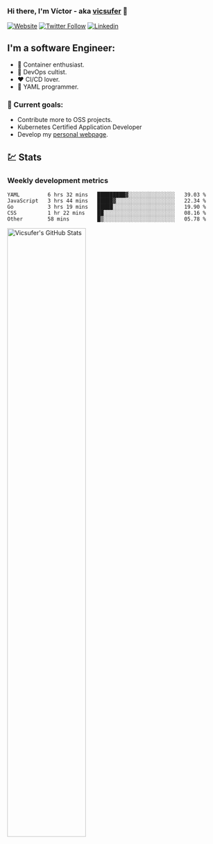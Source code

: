 ### Hi there, I'm Víctor - aka [vicsufer][website] 👋

[![Website](https://img.shields.io/website?label=vicsufer.dev&style=for-the-badge&url=https%3A%2F%2Fvicsufer.dev)](https://vicsufer.dev)
[![Twitter Follow](https://img.shields.io/twitter/follow/vicsufer?color=1DA1F2&logo=twitter&style=for-the-badge)](https://twitter.com/intent/follow?original_referer=https%3A%2F%2Fgithub.com%2Fvicsufer&screen_name=vicsufer)
[![Linkedin](https://img.shields.io/badge/linkedin-%230077B5.svg?&style=for-the-badge&logo=linkedin&logoColor=white)](https://linkedin.com/in/vicsufer)

  
## I'm a software Engineer:
- :whale: Container enthusiast.
- :memo: DevOps cultist.
- :heart: CI/CD lover.
- :clown_face: YAML programmer.

### :dart: Current goals:
- Contribute more to OSS projects.
- Kubernetes Certified Application Developer
- Develop my [personal webpage][website].

## :chart: Stats
### Weekly development metrics 
<!--START_SECTION:waka-->
```text
YAML         6 hrs 32 mins   █████████▓░░░░░░░░░░░░░░░   39.03 % 
JavaScript   3 hrs 44 mins   █████▓░░░░░░░░░░░░░░░░░░░   22.34 % 
Go           3 hrs 19 mins   █████░░░░░░░░░░░░░░░░░░░░   19.90 % 
CSS          1 hr 22 mins    ██░░░░░░░░░░░░░░░░░░░░░░░   08.16 % 
Other        58 mins         █▒░░░░░░░░░░░░░░░░░░░░░░░   05.78 % 
```
<!--END_SECTION:waka-->

<img width="60%" align="left" alt="Vicsufer's GitHub Stats" src="https://github-readme-stats.codestackr.vercel.app/api?username=vicsufer&show_icons=true&hide_border=true" />




[website]: https://vicsufer.dev
[twitter]: https://twitter.com/vicsufer
[linkedin]: https://linkedin.com/in/vicsufer
